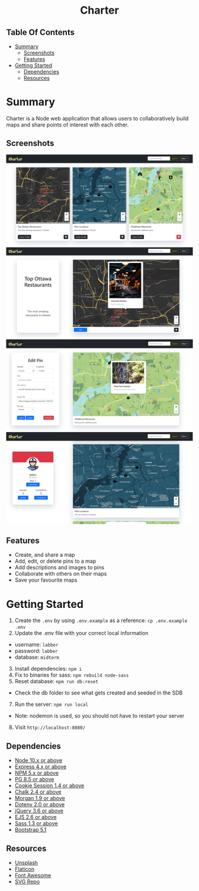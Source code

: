 <h1 align="center">Charter</h1> 

## Table Of Contents
- [Summary](#summary)
  - [Screenshots](#screenshots)
  - [Features](#features)
- [Getting Started](#getting-started)
  - [Dependencies](#dependencies)
  - [Resources](#resources)
# Summary
Charter is a Node web application that allows users to collaboratively build maps and share points of interest with each other.

## Screenshots
![Home Page](./docs/images/home.png)
![Single Map Page](./docs/images/single-map.png)
![Edit Pin](./docs/images/edit-pin.png)
![Profile Page](./docs/images/profile-page.png)


## Features
- Create, and share a map
- Add, edit, or delete pins to a map
- Add descriptions and images to pins
- Collaborate with others on their maps
- Save your favourite maps

# Getting Started
1. Create the `.env` by using `.env.example` as a reference: `cp .env.example .env`
2. Update the .env file with your correct local information 
  - username: `labber` 
  - password: `labber` 
  - database: `midterm`
3. Install dependencies: `npm i`
4. Fix to binaries for sass: `npm rebuild node-sass`
5. Reset database: `npm run db:reset`
  - Check the db folder to see what gets created and seeded in the SDB
7. Run the server: `npm run local`
  - Note: nodemon is used, so you should not have to restart your server
8. Visit `http://localhost:8080/`

## Dependencies
- [Node 10.x or above](https://nodejs.org/en/)
- [Express 4.x or above](https://expressjs.com/)
- [NPM 5.x or above](https://docs.npmjs.com/)
- [PG 8.5 or above](https://node-postgres.com/)
- [Cookie Session 1.4 or above](https://www.npmjs.com/package/cookie-session)
- [Chalk 2.4 or above](https://www.npmjs.com/package/chalk)
- [Morgan 1.9 or above](https://www.npmjs.com/package/morgan)
- [Dotenv 2.0 or above](https://www.npmjs.com/package/dotenv)
- [jQuery 3.6 or above](https://jquery.com/)
- [EJS 2.6 or above](https://ejs.co/)
- [Sass 1.3 or above](https://sass-lang.com/)
- [Bootstrap 5.1](https://getbootstrap.com/)

## Resources
- [Unsplash](https://unsplash.com/)
- [Flaticon](https://www.flaticon.com/)
- [Font Awesome](https://fontawesome.com/)
- [SVG Repo](https://www.svgrepo.com/)